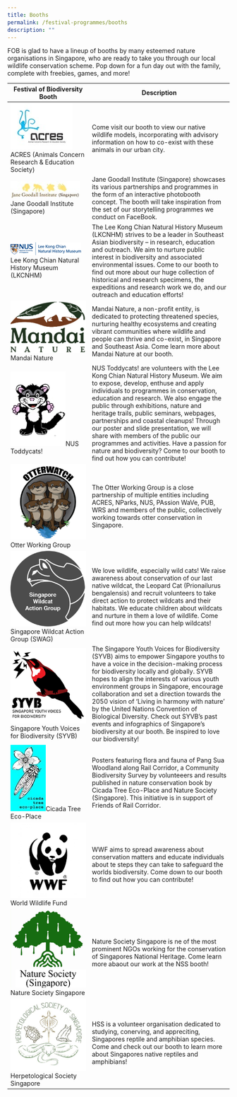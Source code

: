 ```yaml
---
title: Booths
permalink: /festival-programmes/booths
description: ""
---
```

FOB is glad to have a lineup of booths by many esteemed nature organisations in Singapore, who are ready to take you through our local wildlife conservation scheme. Pop down for a fun day out with the family, complete with freebies, games, and more!


| Festival of Biodiversity Booth| Description | 
| -------- | -------- | 
| ![](/images/Logos/ACRES%20image.jpg)ACRES (Animals Concern Research & Education Society) |  Come visit our booth to view our native wildlife models, incorporating with advisory information on how to co-exist with these animals in our urban city.  
|![](/images/Logos/janegoodall.jpg)Jane Goodall Institute (Singapore) | Jane Goodall Institute (Singapore) showcases its various partnerships and programmes in the form of an interactive photobooth concept. The booth will take inspiration from the set of our storytelling programmes we conduct on FaceBook.|
|![](/images/Logos/LeeKongChianMuseum.png)Lee Kong Chian Natural History Museum (LKCNHM)|The Lee Kong Chian Natural History Museum (LKCNHM) strives to be a leader in Southeast Asian biodiversity – in research, education and outreach. We aim to nurture public interest in biodiversity and associated environmental issues. Come to our booth to find out more about our huge collection of historical and research specimens, the expeditions and research work we do, and our outreach and education efforts!
|![](/images/Logos/mandai-nature.jpg)Mandai Nature|Mandai Nature, a non-profit entity, is dedicated to protecting threatened species, nurturing healthy ecosystems and creating vibrant communities where wildlife and people can thrive and co-exist, in Singapore and Southeast Asia. Come learn more about Mandai Nature at our booth.
|![](/images/Logos/toddycat.jpg)NUS Toddycats!|NUS Toddycats! are volunteers with the Lee Kong Chian Natural History Museum. We aim to expose, develop, enthuse and apply individuals to programmes in conservation, education and research. We also engage the public through exhibitions, nature and heritage trails, public seminars, webpages, partnerships and coastal cleanups! Through our poster and slide presentation, we will share with members of the public our programmes and activities. Have a passion for nature and biodiversity? Come to our booth to find out how you can contribute!
|![](/images/Logos/otterwatch.jpg)Otter Working Group|The Otter Working Group is a close partnership of multiple entities including ACRES, NParks, NUS, PAssion WaVe, PUB, WRS and members of the public, collectively working towards otter conservation in Singapore.
|![](/images/Logos/swag.png)Singapore Wildcat Action Group (SWAG)|We love wildlife, especially wild cats! We raise awareness about conservation of our last native wildcat, the Leopard Cat (Prionailurus bengalensis) and recruit volunteers to take direct action to protect wildcats and their habitats. We educate children about wildcats and nurture in them a love of wildlife. Come find out more how you can help wildcats!
|![](/images/Logos/syvb-logo.png)Singapore Youth Voices for Biodiversity (SYVB)|The Singapore Youth Voices for Biodiversity (SYVB) aims to empower Singapore youths to have a voice in the decision-making process for biodiversity locally and globally. SYVB hopes to align the interests of various youth environment groups in Singapore, encourage collaboration and set a direction towards the 2050 vision of ‘Living in harmony with nature’ by the United Nations Convention of Biological Diversity. Check out SYVB’s past events and infographics of Singapore’s biodiversity at our booth. Be inspired to love our biodiversity!
|![](/images/Logos/cicada.jpg)Cicada Tree Eco-Place|Posters featuring flora and fauna of Pang Sua Woodland along Rail Corridor, a Community Biodiversity Survey by volunteeers and results published in nature conservation book by Cicada Tree Eco-Place and Nature Society (Singapore). This initiative is in support of Friends of Rail Corridor.|
|![](/images/Logos/wwfsg.jpg)World Wildlife Fund|WWF aims to spread awareness about conservation matters and educate individuals about te steps they can take to safeguard the worlds biodiversity. Come down to our booth to find out how you can contribute!|
|![](/images/Logos/nsslogo.jpg)Nature Society Singapore| Nature Society Singapore is ne of the most prominent NGOs working for the conservation of Singapores National Heritage. Come learn more abaout our work at the NSS booth!|
|![](/images/Logos/hsslogo.jpg)Herpetological Society Singapore | HSS is a volunteer organisation dedicated to studying, conerving, and appreciting, Singapores reptile and amphibian species. Come and check out our booth to learn more about Singapores native reptiles and amphibians!|